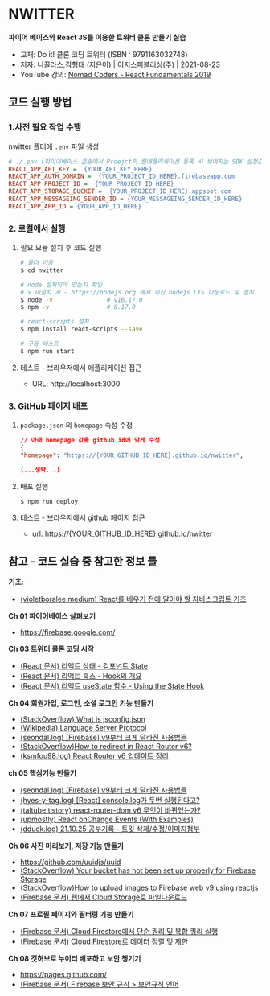 # NWITTER
**파이어 베이스와 React JS를 이용한 트위터 클론 만들기  실습** 

- 교재: Do it! 클론 코딩 트위터 (ISBN : 9791163032748)
- 저자: 니꼴라스,김형태 (지은이) | 이지스퍼블리싱(주) | 2021-08-23
- YouTube 강의: [Nomad Coders - React Fundamentals 2019](https://www.youtube.com/watch?v=JtHRa-4MTG4&list=PL7jH19IHhOLPp990qs8MbSsUlzKcTKuCf)


## 코드 실행 방법

### 1.사전 필요 작업 수행
nwitter 폴더에 `.env` 파일 생성

```ini
# ./.env (파이어베이스 콘솔에서 Proejct의 웹애플리케이션 등록 시 보여지는 SDK 설정값 이용해 아래 내용 업데이트 )
REACT_APP_API_KEY =  {YOUR_API_KEY_HERE}
REACT_APP_AUTH_DOMAIN =  {YOUR_PROJECT_ID_HERE}.firebaseapp.com
REACT_APP_PROJECT_ID =  {YOUR_PROJECT_ID_HERE}
REACT_APP_STORAGE_BUCKET =  {YOUR_PROJECT_ID_HERE}.appspot.com
REACT_APP_MESSAGEING_SENDER_ID = {YOUR_MESSAGEING_SENDER_ID_HERE}
REACT_APP_APP_ID = {YOUR_APP_ID_HERE}
```

### 2. 로컬에서 실행

1. 필요 모듈 설치 후 코드 실행
    ```bash
    # 폴더 이동
    $ cd nwitter

    # node 설치되어 있는지 확인
    # > 미설치 시 - https://nodejs.org 에서 최신 nodejs LTS 다운로드 및 설치
    $ node -v               # v16.17.0
    $ npm -v                # 8.17.0

    # react-scripts 설치 
    $ npm install react-scripts --save

    # 구동 테스트 
    $ npm run start
    ```
    
2. 테스트 - 브라우저에서 애플리케이션 접근
    - URL: http://localhost:3000


### 3. GitHub 페이지 배포 

1. `package.json` 의 `homepage` 속성 수정
    ```json
    // 아래 homepage 값을 github id에 맞게 수정
    {
    "homepage": "https://{YOUR_GITHUB_ID_HERE}.github.io/nwitter",

    (...생략...)
    ```

2. 배포 실행
    ```bash
    $ npm run deploy
    ```

3. 테스트 - 브라우저에서 github 페이지 접근
    - url: https://{YOUR_GITHUB_ID_HERE}.github.io/nwitter


## 참고 - 코드 실습 중 참고한 정보 들

**기초:**

- [(violetboralee.medium) React를 배우기 전에 알아야 할 자바스크립트 기초](https://violetboralee.medium.com/react를-배우기-전에-알아야-할-javascript기초-e0665f8cbee0)



**Ch 01 파이어베이스 살펴보기**

- https://firebase.google.com/



**Ch 03 트위터 클론 코딩 시작** 

- [(React 문서) 리액트 상태 - 컴포넌트 State](https://ko.reactjs.org/docs/faq-state.html)
- [(React 문서) 리액트 훅스 - Hook의 개요]( https://ko.reactjs.org/docs/hooks-intro.html)
- [(React 문서) 리액트 useState 함수 - Using the State Hook]( https://ko.reactjs.org/docs/hooks-state.html)



**Ch 04 회원가입, 로그인, 소셜 로그인 기능 만들기**

- [(StackOverflow) What is jsconfig.json](https://stackoverflow.com/questions/68675994/what-is-jsconfig-json)
- [(Wikipedia) Language Server Protocol ](https://en.wikipedia.org/wiki/Language_Server_Protocol)
- [(seondal.log) [Firebase] v9부터 크게 달라진 사용법들](https://velog.io/@seondal/Firebase-v9부터-달라진-인증모듈-사용법)
-  [(StackOverflow)How to redirect in React Router v6? ](https://stackoverflow.com/questions/69868956/how-to-redirect-in-react-router-v6)
- [(ksmfou98.log) React Router v6 업데이트 정리](https://velog.io/@ksmfou98/React-Router-v6-업데이트-정리)



**ch 05 핵심기능 만들기**

- [(seondal.log) [Firebase] v9부터 크게 달라진 사용법들](https://velog.io/@seondal/Firebase-v9부터-달라진-인증모듈-사용법)
- [(hyes-y-tag.log) [React] console.log가 두번 실행된다고?](https://velog.io/@hyes-y-tag/React-useEffect가-두번-실행된다고)
- [(taltube.tistory) react-router-dom v6 무엇이 바뀌었는가?](https://taltube.tistory.com/m/37)
- [(upmostly) React onChange Events (With Examples) ](https://upmostly.com/tutorials/react-onchange-events-with-examples)
- [(dduck.log) 21.10.25 공부기록 - 트윗 삭제/수정/이미지첨부](https://velog.io/@dduck/21.10.25-공부기록)



**Ch 06  사진 미리보기, 저장 기능 만들기** 

- https://github.com/uuidjs/uuid 
- [(StackOverflow) Your bucket has not been set up properly for Firebase Storage](https://stackoverflow.com/questions/71917908/your-bucket-has-not-been-set-up-properly-for-firebase-storage)
- [(StackOverflow)How to upload images to Firebase web v9 using reactjs ](https://stackoverflow.com/questions/69719797/how-to-upload-images-to-firebase-web-v9-using-reactjs)
- [(Firebase 문서) 웹에서 Cloud Storage로 파일다운로드](https://firebase.google.com/docs/storage/web/download-files)



**Ch 07 프로필 페이지와 필터링 기능 만들기**

- [(Firebase 문서) Cloud Firestore에서 단순 쿼리 및 복합 쿼리 실행](https://firebase.google.com/docs/firestore/query-data/queries)
- [(Firebase 문서) Cloud Firestore로 데이터 정렬 및 제한]( https://firebase.google.com/docs/firestore/query-data/order-limit-data )



**Ch 08 깃허브로 누이터 배포하고 보안 챙기기**

- https://pages.github.com/
- [(Firebase 문서) Firebase 보안 규칙 > 보안규칙 언어](https://firebase.google.com/docs/rules/rules-language)

